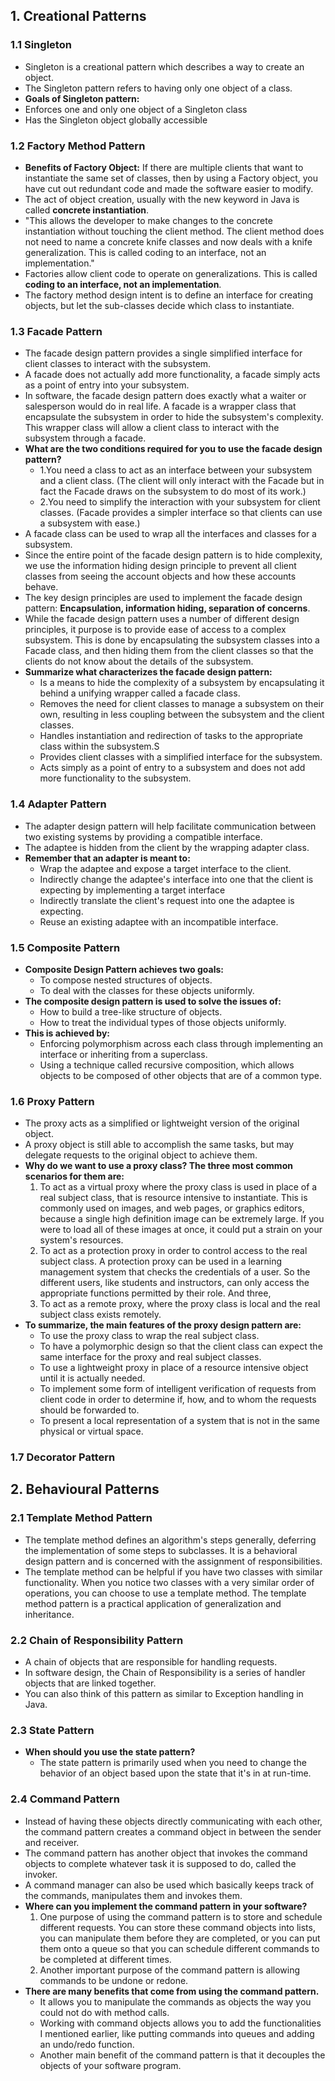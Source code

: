 ## 1. Creational Patterns

### 1.1 Singleton
- Singleton is a creational pattern which describes a way to create an object.
- The Singleton pattern refers to having only one object of a class.
- **Goals of Singleton pattern:**
- Enforces one and only one object of a Singleton class
- Has the Singleton object globally accessible
  
### 1.2 Factory Method Pattern
- **Benefits of Factory Object:** If there are multiple clients that want to instantiate the same set of classes, then by using a Factory object, you have cut out redundant code and made the software easier to modify.
- The act of object creation, usually with the new keyword in Java is called **concrete instantiation**.
- "This allows the developer to make changes to the concrete instantiation without touching the client method. The client method does not need to name a concrete knife classes and now deals with a knife generalization. This is called coding to an interface, not an implementation."
- Factories allow client code to operate on generalizations. This is called **coding to an interface, not an implementation**. 
- The factory method design intent is to define an interface for creating objects, but let the sub-classes decide which class to instantiate.
  
### 1.3 Facade Pattern
- The facade design pattern provides a single simplified interface for client classes to interact with the subsystem.
- A facade does not actually add more functionality, a facade simply acts as a point of entry into your subsystem. 
- In software, the facade design pattern does exactly what a waiter or salesperson would do in real life. A facade is a wrapper class that encapsulate the subsystem in order to hide the subsystem's complexity. This wrapper class will allow a client class to interact with the subsystem through a facade. 
- **What are the two conditions required for you to use the facade design pattern?** 
  * 1.You need a class to act as an interface between your subsystem and a client class. (The client will only interact with the Facade but in fact the Facade draws on the subsystem to do most of its work.) 
  * 2.You need to simplify the interaction with your subsystem for client classes. (Facade provides a simpler interface so that clients can use a subsystem with ease.)
- A facade class can be used to wrap all the interfaces and classes for a subsystem.
- Since the entire point of the facade design pattern is to hide complexity, we use the information hiding design principle to prevent all client classes from seeing the account objects and how these accounts behave. 
- The key design principles are used to implement the facade design pattern: 
**Encapsulation, information hiding, separation of concerns**.
- While the facade design pattern uses a number of different design principles, it purpose is to provide ease of access to a complex subsystem. This is done by encapsulating the subsystem classes into a Facade class, and then hiding them from the client classes so that the clients do not know about the details of the subsystem. 
- **Summarize what characterizes the facade design pattern:**
  * Is a means to hide the complexity of a subsystem by encapsulating it behind a unifying wrapper called a facade class.
  * Removes the need for client classes to manage a subsystem on their own, resulting in less coupling between the subsystem and the client classes.
  * Handles instantiation and redirection of tasks to the appropriate class within the subsystem.S
  * Provides client classes with a simplified interface for the subsystem.
  * Acts simply as a point of entry to a subsystem and does not add more functionality to the subsystem.

### 1.4 Adapter Pattern
- The adapter design pattern will help facilitate communication between two existing systems by providing a compatible interface.
- The adaptee is hidden from the client by the wrapping adapter class.
- **Remember that an adapter is meant to:**
  * Wrap the adaptee and expose a target interface to the client.
  * Indirectly change the adaptee's interface into one that the client is expecting by implementing a target interface
  * Indirectly translate the client's request into one the adaptee is expecting.
  * Reuse an existing adaptee with an incompatible interface.

###  1.5 Composite Pattern
- **Composite Design Pattern achieves two goals:**
  * To compose nested structures of objects.
  * To deal with the classes for these objects uniformly. 
- **The composite design pattern is used to solve the issues of:**
  * How to build a tree-like structure of objects.
  * How to treat the individual types of those objects uniformly. 
- **This is achieved by:**
  * Enforcing polymorphism across each class through implementing an interface or inheriting from a superclass.
  * Using a technique called recursive composition, which allows objects to be composed of other objects that are of a common type. 

### 1.6 Proxy Pattern
- The proxy acts as a simplified or lightweight version of the original object. 
- A proxy object is still able to accomplish the same tasks, but may delegate requests to the original object to achieve them.
- **Why do we want to use a proxy class? The three most common scenarios for them are:** 
  1. To act as a virtual proxy where the proxy class is used in place of a real subject class, that is resource intensive to instantiate. This is commonly used on images, and web pages, or graphics editors, because a single high definition image can be extremely large. If you were to load all of these images at once, it could put a strain on your system's resources. 
  2. To act as a protection proxy in order to control access to the real subject class. A protection proxy can be used in a learning management system that checks the credentials of a user. So the different users, like students and instructors, can only access the appropriate functions permitted by their role. And three, 
  3. To act as a remote proxy, where the proxy class is local and the real subject class exists remotely. 
- **To summarize, the main features of the proxy design pattern are:**
  * To use the proxy class to wrap the real subject class.
  * To have a polymorphic design so that the client class can expect the same interface for the proxy and real subject classes.
  * To use a lightweight proxy in place of a resource intensive object until it is actually needed.
  * To implement some form of intelligent verification of requests from client code in order to determine if, how, and to whom the requests should be forwarded to.
  * To present a local representation of a system that is not in the same physical or virtual space. 

### 1.7 Decorator Pattern

## 2. Behavioural Patterns

### 2.1 Template Method Pattern
- The template method defines an algorithm's steps generally, deferring the implementation of some steps to subclasses. It is a behavioral design pattern and is concerned with the assignment of responsibilities.
- The template method can be helpful if you have two classes with similar functionality. When you notice two classes with a very similar order of operations, you can choose to use a template method. The template method pattern is a practical application of generalization and inheritance.

### 2.2 Chain of Responsibility Pattern
- A chain of objects that are responsible for handling requests.
- In software design, the Chain of Responsibility is a series of handler objects that are linked together.
- You can also think of this pattern as similar to Exception handling in Java. 

### 2.3 State Pattern
- **When should you use the state pattern?** 
  * The state pattern is primarily used when you need to change the behavior of an object based upon the state that it's in at run-time.

### 2.4 Command Pattern
- Instead of having these objects directly communicating with each other, the command pattern creates a command object in between the sender and receiver. 
- The command pattern has another object that invokes the command objects to complete whatever task it is supposed to do, called the invoker.
- A command manager can also be used which basically keeps track of the commands, manipulates them and invokes them. 
- **Where can you implement the command pattern in your software?**
  1. One purpose of using the command pattern is to store and schedule different requests. You can store these command objects into lists, you can manipulate them before they are completed, or you can put them onto a queue so that you can schedule different commands to be completed at different times. 
  2. Another important purpose of the command pattern is allowing commands to be undone or redone.
- **There are many benefits that come from using the command pattern.**
  * It allows you to manipulate the commands as objects the way you could not do with method calls. 
  * Working with command objects allows you to add the functionalities I mentioned earlier, like putting commands into queues and adding an undo/redo function. 
  * Another main benefit of the command pattern is that it decouples the objects of your software program. 